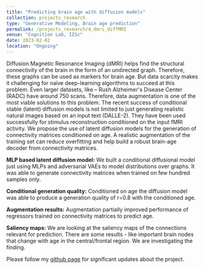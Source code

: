 ```yaml
---
title: "Predicting brain age with diffusion models"
collection: projects_research
type: "Generative Modeling, Brain age prediction"
permalink: /projects_research/4_dmri_diffMRI
venue: "Cognition Lab, IISc"
date: 2023-02-02
location: "Ongoing"
---
```


Diffusion Magnetic Resonance Imaging (dMRI) helps find the structural connectivity of the brain in the form of an undirected graph. Therefore, these graphs can be used as markers for brain age. But data scarcity makes it challenging for naïve deep-learning algorithms to succeed at this problem. Even larger datasets, like – Rush Alzheimer's Disease Center (RADC) have around 750 scans. Therefore, data augmentation is one of the most viable solutions to this problem.
The recent success of conditional stable (latent) diffusion models is not limited to just generating realistic natural images based on an input text (DALLE-2). They have been used successfully for stimulus reconstruction conditioned on the input fMRI activity. We propose the use of latent diffusion models for the generation of connectivity matrices conditioned on age. A realistic augmentation of the training set can reduce overfitting and help build a robust brain-age decoder from connectivity matrices.


**MLP based latent diffusion model:** We built a conditional diffusional model just using MLPs and adversarial VAEs to model distributions over graphs. It was able to generate connectivity matrices when trained on few hundred samples only.

**Conditional generation quality:** Conditioned on age the diffusion model was able to produce a generation quality of r=0.8 with the conditioned age. 

**Augmentation results:** Augmentation partially improved performance of regressors trained on connectivity matrices to predict age.

**Saliency maps:** We are looking at the saliency maps of the connections relevant for prediction. There are some results - like important brain nodes that change with age in the central/frontal region. We are investigating the finding. 

Please follow my [github page](https://www.github.com/mainak-biswas1999) for significant updates about the project.
